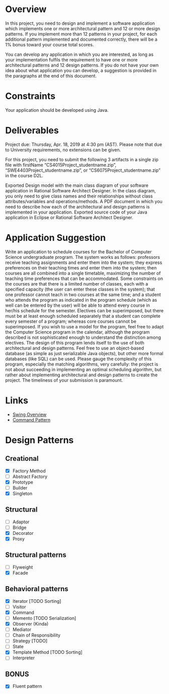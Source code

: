 # Overview
In this project, you need to design and implement a software application which implements one or more architectural pattern and 12 or more design patterns. If you implement more than 12 patterns in your project, for each additional pattern implemented and documented correctly, there will be a 1% bonus toward your course total scores. 

You can develop any application in which you are interested, as long as your implementation fulfils the requirement to have one or more architectural patterns and 12 design patterns. If you do not have your own idea about what application you can develop, a suggestion is provided in the paragraphs at the end of this document.

# Constraints
Your application should be developed using Java.

 
# Deliverables
Project due: Thursday, Apr. 18, 2019 at 4:30 pm (AST). Please note that due to University requirements, no extensions can be given.

For this project, you need to submit the following 3 artifacts in a single zip file with firstName “CS4015Project_studentname.zip”, “SWE4403Project_studentname.zip”, or “CS6075Project_studentname.zip” in the course D2L.

Exported Design model with the main class diagram of your software application in Rational Software Architect Designer. In the class diagram, you only need to give class names and their relationships without class attributes/variables and operations/methods. 
A PDF document in which you need to describe how each of the architectural and design patterns is implemented in your application.
Exported source code of your Java application in Eclipse or Rational Software Architect Designer.

# Application Suggestion
Write an application to schedule courses for the Bachelor of Computer Science undergraduate program. The system works as follows: professors receive teaching assignments and enter them into the system; they express preferences on their teaching times and enter them into the system; then courses are all combined into a single timetable, maximizing the number of teaching time preferences that can be accommodated. Some constraints on the courses are that there is a limited number of classes, each with a specified capacity (the user can enter these classes in the system); that one professor cannot teach in two courses at the same time; and a student who attends the program as indicated in the program schedule (which as well can be entered by the user) will be able to attend every course in her/his schedule for the semester. Electives can be superimposed, but there must be at least enough scheduled separately that a student can complete every semester of a program; whereas core courses cannot be superimposed. If you wish to use a model for the program, feel free to adapt the Computer Science program in the calendar, although the program described is not sophisticated enough to understand the distinction among electives. The design of this program lends itself to the use of both architectural and design patterns. Feel free to use an object-based database (as simple as just serializable Java objects), but other more formal databases (like SQL) can be used. Please gauge the complexity of this program, especially the matching algorithms, very carefully: the project is not about succeeding in implementing an optimal scheduling algorithm, but rather about implementing architectural and design patterns to create the project. The timeliness of your submission is paramount.

# Links
- [Swing Overview](http://web.mit.edu/6.005/www/sp14/psets/ps4/java-6-tutorial/components.html)
- [Command Pattern](https://www.cs.mcgill.ca/~hv/classes/CS400/01.hchen/doc/command/command.html)

# Design Patterns
## Creational
- [x] Factory Method
- [ ] Abstract Factory
- [x] Prototype
- [ ] Builder
- [x] Singleton

## Structural
- [ ] Adaptor
- [ ] Bridge
- [x] Decorator
- [x] Proxy

## Structural patterns
- [ ] Flyweight
- [x] Facade

## Behavioral patterns
- [x] Iterator [TODO Sorting]
- [ ] Visitor
- [x] Command
- [ ] Memento [TODO Serialization]
- [x] Observer (Kinda)
- [ ] Mediator
- [ ] Chain of Responsibility
- [ ] Strategy [TODO]
- [ ] State
- [x] Template Method [TODO Sorting]
- [ ] Interpreter

## BONUS
- [X] Fluent pattern